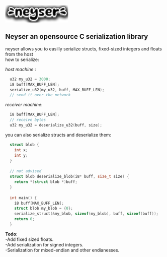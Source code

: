 <img src = "https://github.com/Nizarll/neyser/blob/master/img/logo.png?raw=true" width="200" height ="55">

## Neyser an opensource C serialization library

neyser allows you to easilly serialize structs, fixed-sized integers and floats from the host \
how to serialize: 

*host machine* :
```c
  u32 my_u32 = 3000;
  i8 buff[MAX_BUFF_LEN];
  serialize_u32(my_u32, buff, MAX_BUFF_LEN);
  // send it over the network
```

*receiver machine*:
```c
  i8 buff[MAX_BUFF_LEN];
  // receive bytes
  u32 my_u32 = deserialize_u32(buff, size);
```

you can also serialize structs and deserialize them:

```c
  struct blob {
    int x;
    int y;
  }
  
  // not advised
  struct blob deserialize_blob(i8* buff, size_t size) {
    return *(struct blob *)buff;
  }

  int main() {
    i8 buff[MAX_BUFF_LEN];
    struct blob my_blob = {0};
    serialize_struct(&my_blob, sizeof(my_blob), buff, sizeof(buff));
    return 0;
  }
```

**Todo**:\
-Add fixed sized floats.\
-Add serialization for signed integers.\
-Serialization for mixed-endian and other endianesses.
